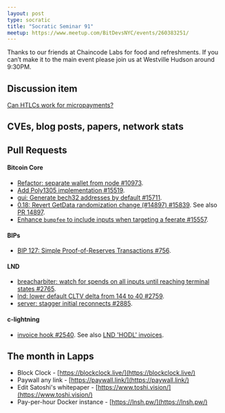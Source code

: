```yaml
---
layout: post
type: socratic
title: "Socratic Seminar 91"
meetup: https://www.meetup.com/BitDevsNYC/events/260383251/
---
```


Thanks to our friends at Chaincode Labs for food and refreshments. If you can’t make it to the main event please join us at Westville Hudson around 9:30PM.

## Discussion item

[Can HTLCs work for micropayments?](https://bitcoin.stackexchange.com/questions/85650/htlcs-dont-work-for-micropayments)

## CVEs, blog posts, papers, network stats

## Pull Requests

#### Bitcoin Core

- [Refactor: separate wallet from node #10973](https://github.com/bitcoin/bitcoin/pull/10973).
- [Add Poly1305 implementation #15519](https://github.com/bitcoin/bitcoin/pull/15519).
- [gui: Generate bech32 addresses by default #15711](https://github.com/bitcoin/bitcoin/pull/15711).
- [0.18: Revert GetData randomization change (#14897) #15839](https://github.com/bitcoin/bitcoin/pull/15839). See also [PR 14897](https://github.com/bitcoin/bitcoin/pull/14897).
- [Enhance `bumpfee` to include inputs when targeting a feerate #15557](https://github.com/bitcoin/bitcoin/pull/15557).

#### BIPs

- [BIP 127: Simple Proof-of-Reserves Transactions #756](https://github.com/bitcoin/bips/pull/756).

#### LND

- [breacharbiter: watch for spends on all inputs until reaching terminal states #2765](https://github.com/lightningnetwork/lnd/pull/2765).
- [lnd: lower default CLTV delta from 144 to 40 #2759](https://github.com/lightningnetwork/lnd/pull/2759).
- [server: stagger initial reconnects #2885](https://github.com/lightningnetwork/lnd/pull/2885).

#### c-lightning

- [invoice hook #2540](https://github.com/ElementsProject/lightning/pull/2540). See also [LND 'HODL' invoices](https://github.com/lightningnetwork/lnd/pull/2022).

## The month in Lapps

* Block Clock - [https://blockclock.live/](https://blockclock.live/)
* Paywall any link - [https://paywall.link/](https://paywall.link/)
* Edit Satoshi's whitepaper - [https://www.toshi.vision/](https://www.toshi.vision/)
* Pay-per-hour Docker instance - [https://lnsh.pw/](https://lnsh.pw/)
